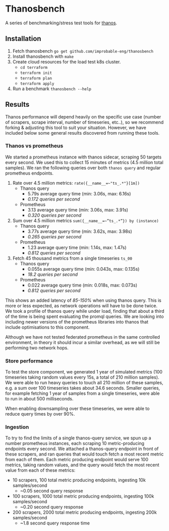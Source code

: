 # Thanosbench
A series of benchmarking/stress test tools for [thanos](https://github.com/improbable-eng/thanos).

## Installation
1. Fetch thanosbench `go get github.com/improbable-eng/thanosbench`
1. Install thanosbench with `make`
1. Create cloud resources for the load test k8s cluster.
   * `cd terraform`
   * `terraform init`
   * `terraform plan`
   * `terraform apply`
1. Run a benchmark `thanosbench --help`

## Results
Thanos performance will depend heavily on the specific use case (number of scrapers, scrape interval, number of timeseries, etc..), so we recommend forking & adjusting this tool to suit your situation. However, we have included below some general results discovered from running these tools.

### Thanos vs prometheus
We started a prometheus instance with thanos sidecar, scraping 50 targets every second. We used this to collect 15 minutes of metrics (4.5 million total samples). We ran the following queries over both `thanos query` and regular prometheus endpoints.
1. Rate over 4.5 million metrics: `rate({__name__=~"ts_.*"}[1m])`
   * Thanos query
      * 5.79s average query time (min: 3.06s, max: 6.16s)
      * *0.172 queries per second*
   * Prometheus
      * 3.13 average query time (min: 3.06s, max: 3.91s)
      * *0.320 queries per second*
1. Sum over 4.5 million metrics `sum({__name__=~”ts_.*”}) by (instance)`
   * Thanos query
      * 3.77s average query time (min: 3.62s, max: 3.98s)
      * *0.265 queries per second*
   * Prometheus
      * 1.23 average query time (min: 1.14s, max: 1.47s)
      * *0.812 queries per second*
1. Fetch 45 thousand metrics from a single timeseries `ts_00`
   * Thanos query
      * 0.055s average query time (min: 0.043s, max: 0.135s)
      * *18.2 queries per second*
   * Prometheus
      * 0.022 average query time (min: 0.018s, max: 0.073s)
      * *0.812 queries per second*

This shows an added latency of *85-150%* when using thanos query. This is more or less expected, as network operations will have to be done twice. We took a profile of thanos query while under load, finding that about a third of the time is being spent evaluating the promql queries. We are looking into including newer versions of the prometheus libraries into thanos that include optimisations to this component.

Although we have not tested federated prometheus in the same controlled environment, in theory it should incur a similar overhead, as we will still be performing two network hops.

### Store performance
To test the store component, we generated 1 year of simulated metrics (100 timeseries taking random values every 15s, a total of 210 million samples). We were able to run heavy queries to touch all 210 million of these samples, e.g. a sum over 100 timeseries takes about 34.6 seconds. Smaller queries, for example fetching 1 year of samples from a single timeseries, were able to run in about 500 milliseconds.

When enabling downsampling over these timeseries, we were able to reduce query times by over 90%.

### Ingestion
To try to find the limits of a single thanos-query service, we spun up a number prometheus instances, each scraping 10 metric-producing endpoints every second. We attached a thanos-query endpoint in front of these scrapers, and ran queries that would touch fetch a most recent metric from each of them. Each metric producing endpoint would serve 100 metrics, taking random values, and the query would fetch the most recent value from each of these metrics:
* 10 scrapers, 100 total metric producing endpoints, ingesting 10k samples/second
   * ~0.05 second query response
* 100 scrapers, 1000 total metric producing endpoints, ingesting 100k samples/second
   * ~0.20 second query response
* 200 scrapers, 2000 total metric producing endpoints, ingesting 200k samples/second
  * ~1.8 second query response time

